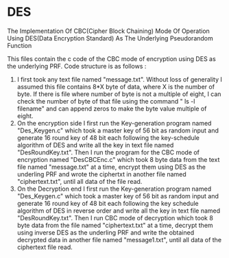 # DES
The Implementation Of CBC(Cipher Block Chaining) Mode Of Operation Using DES(Data  Encryption Standard) As The Underlying Pseudorandom Function

This files contain the c code of the CBC mode of encryption using DES as the underlying PRF. Code structure is as follows : 
1. I first took any text file named "message.txt". Without loss of generality I assumed this file contains 8*X byte of data, where X is the number of byte. If there is file where number of byte is not a multiple of eight, I can check the number of byte of that file using the command " ls -l filename" and can append zeros to make the byte value multiple of eight.
2. On the encryption side I first run the Key-generation program named "Des_Keygen.c" which took a master key of 56 bit as random input and generate 16 round key of 48 bit each following the key-schedule algorithm of DES and write all the key in text file named "DesRoundKey.txt". Then I run the program for the CBC mode of encryption  named "DesCBCEnc.c"  which took 8 byte data from the text file named "message.txt" at a time, encrypt them using DES as the underling PRF and wrote the ciphertxt in another file named "ciphertext.txt",  until all data of the file read.
3. On the Decryption end I first run the Key-generation program named "Des_Keygen.c" which took a master key of 56 bit as random input and generate 16 round key of 48 bit each following the key schedule algorithm of DES in reverse order and write all the key in text file named "DesRoundKey.txt". Then I run CBC mode of decryption which took 8 byte data from the file named "ciphertext.txt" at a time, decrypt them using inverse DES as the underling PRF and write the obtained decrypted data in another file named "message1.txt", until all data of the ciphertext file read.
